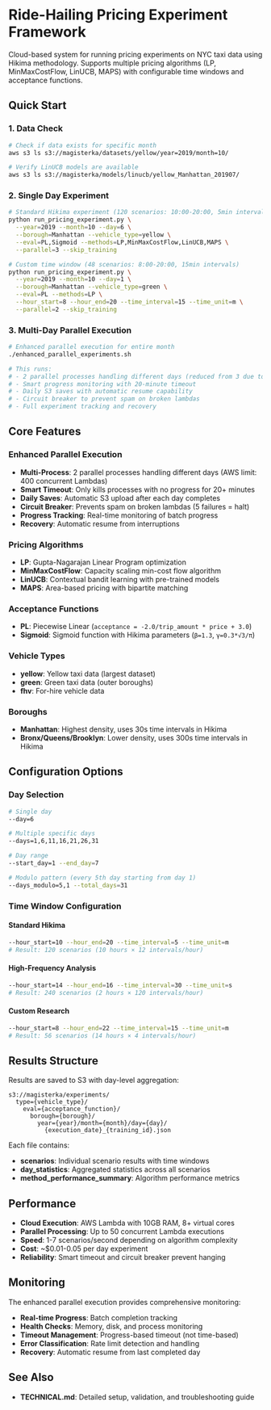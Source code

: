 # Ride-Hailing Pricing Experiment Framework

Cloud-based system for running pricing experiments on NYC taxi data using Hikima methodology. Supports multiple pricing algorithms (LP, MinMaxCostFlow, LinUCB, MAPS) with configurable time windows and acceptance functions.

## Quick Start

### 1. Data Check
```bash
# Check if data exists for specific month
aws s3 ls s3://magisterka/datasets/yellow/year=2019/month=10/

# Verify LinUCB models are available
aws s3 ls s3://magisterka/models/linucb/yellow_Manhattan_201907/
```

### 2. Single Day Experiment
```bash
# Standard Hikima experiment (120 scenarios: 10:00-20:00, 5min intervals)
python run_pricing_experiment.py \
  --year=2019 --month=10 --day=6 \
  --borough=Manhattan --vehicle_type=yellow \
  --eval=PL,Sigmoid --methods=LP,MinMaxCostFlow,LinUCB,MAPS \
  --parallel=3 --skip_training

# Custom time window (48 scenarios: 8:00-20:00, 15min intervals)  
python run_pricing_experiment.py \
  --year=2019 --month=10 --day=1 \
  --borough=Manhattan --vehicle_type=green \
  --eval=PL --methods=LP \
  --hour_start=8 --hour_end=20 --time_interval=15 --time_unit=m \
  --parallel=2 --skip_training
```

### 3. Multi-Day Parallel Execution
```bash
# Enhanced parallel execution for entire month
./enhanced_parallel_experiments.sh

# This runs:
# - 2 parallel processes handling different days (reduced from 3 due to AWS limits)
# - Smart progress monitoring with 20-minute timeout
# - Daily S3 saves with automatic resume capability
# - Circuit breaker to prevent spam on broken lambdas
# - Full experiment tracking and recovery
```

## Core Features

### **Enhanced Parallel Execution**
- **Multi-Process**: 2 parallel processes handling different days (AWS limit: 400 concurrent Lambdas)
- **Smart Timeout**: Only kills processes with no progress for 20+ minutes
- **Daily Saves**: Automatic S3 upload after each day completes
- **Circuit Breaker**: Prevents spam on broken lambdas (5 failures = halt)
- **Progress Tracking**: Real-time monitoring of batch progress
- **Recovery**: Automatic resume from interruptions

### **Pricing Algorithms**
- **LP**: Gupta-Nagarajan Linear Program optimization
- **MinMaxCostFlow**: Capacity scaling min-cost flow algorithm  
- **LinUCB**: Contextual bandit learning with pre-trained models
- **MAPS**: Area-based pricing with bipartite matching

### **Acceptance Functions**
- **PL**: Piecewise Linear (`acceptance = -2.0/trip_amount * price + 3.0`)
- **Sigmoid**: Sigmoid function with Hikima parameters (`β=1.3`, `γ=0.3*√3/π`)

### **Vehicle Types**
- **yellow**: Yellow taxi data (largest dataset)
- **green**: Green taxi data (outer boroughs)
- **fhv**: For-hire vehicle data

### **Boroughs**
- **Manhattan**: Highest density, uses 30s time intervals in Hikima
- **Bronx/Queens/Brooklyn**: Lower density, uses 300s time intervals in Hikima

## Configuration Options

### **Day Selection**
```bash
# Single day
--day=6

# Multiple specific days
--days=1,6,11,16,21,26,31

# Day range
--start_day=1 --end_day=7

# Modulo pattern (every 5th day starting from day 1)
--days_modulo=5,1 --total_days=31
```

### **Time Window Configuration**

#### **Standard Hikima**
```bash
--hour_start=10 --hour_end=20 --time_interval=5 --time_unit=m
# Result: 120 scenarios (10 hours × 12 intervals/hour)
```

#### **High-Frequency Analysis**
```bash
--hour_start=14 --hour_end=16 --time_interval=30 --time_unit=s  
# Result: 240 scenarios (2 hours × 120 intervals/hour)
```

#### **Custom Research**
```bash
--hour_start=8 --hour_end=22 --time_interval=15 --time_unit=m
# Result: 56 scenarios (14 hours × 4 intervals/hour)
```

## Results Structure

Results are saved to S3 with day-level aggregation:
```
s3://magisterka/experiments/
  type={vehicle_type}/
    eval={acceptance_function}/
      borough={borough}/
        year={year}/month={month}/day={day}/
          {execution_date}_{training_id}.json
```

Each file contains:
- **scenarios**: Individual scenario results with time windows
- **day_statistics**: Aggregated statistics across all scenarios  
- **method_performance_summary**: Algorithm performance metrics

## Performance

- **Cloud Execution**: AWS Lambda with 10GB RAM, 8+ virtual cores
- **Parallel Processing**: Up to 50 concurrent Lambda executions
- **Speed**: 1-7 scenarios/second depending on algorithm complexity
- **Cost**: ~$0.01-0.05 per day experiment
- **Reliability**: Smart timeout and circuit breaker prevent hanging

## Monitoring

The enhanced parallel execution provides comprehensive monitoring:
- **Real-time Progress**: Batch completion tracking
- **Health Checks**: Memory, disk, and process monitoring
- **Timeout Management**: Progress-based timeout (not time-based)
- **Error Classification**: Rate limit detection and handling
- **Recovery**: Automatic resume from last completed day

## See Also

- **TECHNICAL.md**: Detailed setup, validation, and troubleshooting guide 
